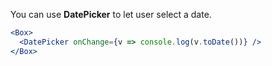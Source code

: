 You can use **DatePicker** to let user select a date.

```jsx
<Box>
  <DatePicker onChange={v => console.log(v.toDate())} />
</Box>
```

